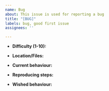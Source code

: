 ```yaml
---
name: Bug
about: This issue is used for reporting a bug
title: "[BUG]"
labels: bug, good first issue
assignees: ''

---
```


- **Difficulty (1-10):**

- **Location/Files:**

- **Current behaviour:**

- **Reproducing steps:**

- **Wished behaviour:**
